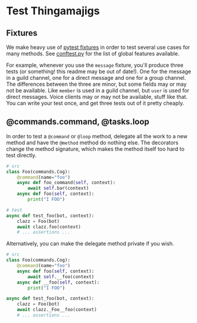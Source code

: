 # Test Thingamajigs

## Fixtures
We make heavy use of [pytest fixtures](https://docs.pytest.org/en/6.2.x/fixture.html) in order to test several use cases for many methods. See [conftest.py](conftest.py) for the list of global features available.

For example, whenever you use the `message` fixture, you'll produce three tests (or something! this readme may be out of date!). One for the message in a guild channel, one for a direct message and one for a group channel. The differences between the three are minor, but some fields may or may not be available. Like `member` is used in a guild channel, but `user` is used for direct messages. Voice clients may or may not be available, stuff like that. You can write your test once, and get three tests out of it pretty cheaply.

## @commands.command, @tasks.loop
In order to test a `@command` or `@loop` method, delegate all the work to a new method and have the `@method` method do nothing else. The decorators change the method signature, which makes the method itself too hard to test directly.

```python
# src
class Foo(commands.Cog):
    @command(name="foo")
    async def foo_command(self, context):
        await self.bar(context)
    async def foo(self, context):
        print("I FOO")

# test
async def test_foo(bot, context):
    clazz = Foo(bot)
    await clazz.foo(context)
    # ... assertions ...
```

Alternatively, you can make the delegate method private if you wish.

```python
# src
class Foo(commands.Cog):
    @command(name="foo")
    async def foo(self, context):
        await self.__foo(context)
    async def __foo(self, context):
        print("I FOO")

async def test_foo(bot, context):
    clazz = Foo(bot)
    await clazz._Foo__foo(context)
    # ... assertions ...
```
